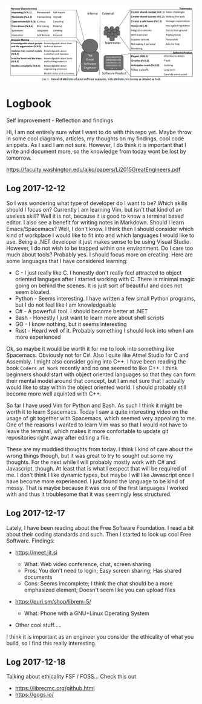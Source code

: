 ![great engineer][great]

[great]: https://github.com/sirasmu/skills-that-matter/blob/master/great.PNG?raw=true

# Logbook
Self improvement - Reflection and findings

Hi, I am not entirely sure what I want to do with this repo yet. Maybe throw in some cool diagrams, articles, my thoughts on my findings, cool code snippets. As I said I am not sure. However, I do think it is important that I write and document more, so the knowledge from today wont be lost by tomorrow.

https://faculty.washington.edu/ajko/papers/Li2015GreatEngineers.pdf

## Log 2017-12-12

So I was wondering what type of developer do I want to be? Which skills should I focus on? Currently I am learning Vim, but isn't that kind of an useless skill? Well it is not, because it is good to know a terminal based editor. I also see a benefit for writing notes in Markdown. Should I learn Emacs/Spacemacs? Well, I don't know. I think then I should consider which kind of workplace I would like to fit into and which languages I would like to use. Being a .NET developer it just makes sense to be using Visual Studio. However, I do not wish to be trapped within one environment. Do I care too much about tools? Probably yes. I should focus more on creating. Here are some languages that I have considered learning:

* C - I just really like C. I honestly don't really feel attracted to object oriented languges after I started working with C. There is minimal magic going on behind the scenes. It is just sort of beautiful and does not seem bloated.
* Python - Seems interesting. I have written a few small Python programs, but I do not feel like I am knowledgeable
* C# - A powerfull tool. I should become better at .NET
* Bash - Honestly I just want to learn more about shell scripts
* GO - I know nothing, but it seems interesting
* Rust - Heard well of it. Probably something I should look into when I am more experienced

Ok, so maybe it would be worth it for me to look into something like Spacemacs. Obviously not for C#. Also I quite like Atmel Studio for C and Assembly. I might also consider going into C++. I have been reading the book `Coders at Work` recently and no one seemed to like C++. I think beginners should start with object oriented languages so that they can form their mental model around that concept, but I am not sure that I actually would like to stay within the object oriented world. I should probably still become more well aquinted with C++. 

So far I have used Vim for Python and Bash. As such I think it might be worth it to learn Spacemacs. Today I saw a quite interesting video on the usage of git together with Spacemacs, which seemed very appealing to me. One of the reasons I wanted to learn Vim was so that I would not have to leave the terminal, which makes it more confortable to update git repositories right away after editing a file.

These are my muddied thoughts from today. I think I kind of care about the wrong things though, but it was great to try to sought out some my thoughts. For the next while I will probably mostly work with C# and Javascript, though. At least that is what I exspect that will be required of me. I don't think I like dynamic types, but maybe I will like Javascript once I have become more experienced. I just found the language to be kind of messy. That is maybe because it was one of the first languages I worked with and thus it troublesome that it was seemingly less structured.

## Log 2017-12-17

Lately, I have been reading about the Free Software Foundation. I read a bit about their coding standards and such. Then I started to look up cool Free Software. Findings:

- https://meet.jit.si
  * What: Web video conference, chat, screen sharing
  * Pros: You don't need to login; Easy screen sharing; Has shared documents
  * Cons: Seems imcomplete; I think the chat should be a more emphasized element; Doesn't seem like you can upload files

- https://puri.sm/shop/librem-5/
  * What: Phone with a GNU+Linux Operating System
  
 - Other cool stuff.....
 
 I think it is important as an engineer you consider the ethicality of what you build, so I find this really interesting.

## Log 2017-12-18

Talking about ethicality FSF / FOSS... Check this out

- https://librecmc.org/github.html
- https://gogs.io/

